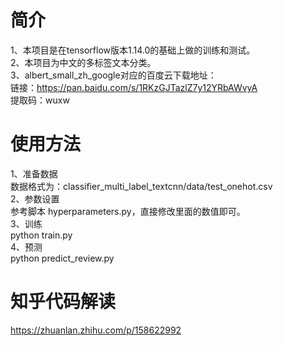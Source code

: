 # 简介
1、本项目是在tensorflow版本1.14.0的基础上做的训练和测试。  
2、本项目为中文的多标签文本分类。   
3、albert_small_zh_google对应的百度云下载地址：  
   链接：https://pan.baidu.com/s/1RKzGJTazlZ7y12YRbAWvyA  
   提取码：wuxw  
 
 # 使用方法
 1、准备数据  
 数据格式为：classifier_multi_label_textcnn/data/test_onehot.csv  
 2、参数设置  
 参考脚本 hyperparameters.py，直接修改里面的数值即可。  
 3、训练  
 python train.py  
 4、预测  
 python predict_review.py  
 
 # 知乎代码解读
https://zhuanlan.zhihu.com/p/158622992
